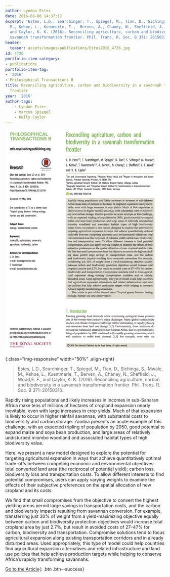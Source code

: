 ```yaml
---
author: Lyndon Estes
date: 2016-08-08 14:37:17
excerpt: 'Estes, L.D., Searchinger, T., Spiegel, M., Tian, D., Sichinga, S., Mwale,
  M., Kehoe, L., Kuemmerle, T.,  Berven, A., Chaney, N., Sheffield, J., Wood,E. F.,
  and Caylor, K. K. (2016). Reconciling agriculture, carbon and biodiversity in a
  savannah transformation frontier. Phil. Trans. R. Soc. B 371: 20150316.'
header:
  teaser: assets/images/publications/Estes2016_4736.jpg
id: 4736
portfolio-item-category:
- publications
portfolio-item-tag:
- '2016'
- Philosophical Transactions B
title: Reconciling agriculture, carbon and biodiversity in a savannah transformation
  frontier
year: '2016'
author-tags:
    - Lyndon Estes
    - Marcus Spiegel
    - Kelly Caylor
---
```


![first page](/assets/images/publications/Estes2016_4736.jpg){:class="img-responsive" width="50%" .align-right}

> Estes, L.D., Searchinger, T., Spiegel, M., Tian, D., Sichinga, S., Mwale, M., Kehoe, L., Kuemmerle, T.,  Berven, A., Chaney, N., Sheffield, J., Wood,E. F., and Caylor, K. K. (2016). Reconciling agriculture, carbon and biodiversity in a savannah transformation frontier. Phil. Trans. R. Soc. B 371: 20150316.
        
  
Rapidly rising populations and likely increases in incomes in sub-Saharan Africa make tens of millions of hectares of cropland expansion nearly inevitable, even with large increases in crop yields. Much of that expansion is likely to occur in higher rainfall savannas, with substantial costs to biodiversity and carbon storage. Zambia presents an acute example of this challenge, with an expected tripling of population by 2050, good potential to expand maize and soya bean production, and large areas of relatively undisturbed miombo woodland and associated habitat types of high biodiversity value.

Here, we present a new model designed to explore the potential for targeting agricultural expansion in ways that achieve quantitatively optimal trade-offs between competing economic and environmental objectives: total converted land area (the reciprocal of potential yield); carbon loss, biodiversity loss and transportation costs. To allow different interests to find potential compromises, users can apply varying weights to examine the effects of their subjective preferences on the spatial allocation of new cropland and its costs.
      
We find that small compromises from the objective to convert the highest yielding areas permit large savings in transportation costs, and the carbon and biodiversity impacts resulting from savannah conversion. For example, transferring just 30% of weight from a yield-maximizing objective equally between carbon and biodiversity protection objectives would increase total cropland area by just 2.7%, but result in avoided costs of 27–47% for carbon, biodiversity and transportation. Compromise solutions tend to focus agricultural expansion along existing transportation corridors and in already disturbed areas. Used appropriately, this type of model could help countries find agricultural expansion alternatives and related infrastructure and land use policies that help achieve production targets while helping to conserve Africa’s rapidly transforming savannahs.


[Go to the Article](http://rstb.royalsocietypublishing.org/content/371/1703/20150316){: .btn .btn--success}